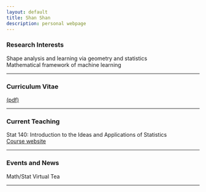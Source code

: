 ```yaml
---
layout: default
title: Shan Shan
description: personal webpage
---
```


### Research Interests 
Shape analysis and learning via geometry and statistics <br />
Mathematical framework of machine learning
<hr />

### Curriculum Vitae 
[(pdf)](../CV/cv.pdf)
<hr />	
	
### Current Teaching
Stat 140: Introduction to the Ideas and Applications of Statistics <br/>
[Course website](https://sshanshans.github.io/stat140/)
<hr />

### Events and News
Math/Stat Virtual Tea <br/>
<hr />


<br />
<br />
<br />
<br />
<br />
        
